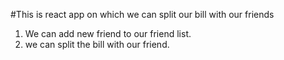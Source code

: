 #This is react app on which we can split our bill with our friends

1. We can add new friend to our friend list.
2. we can split the bill with our friend.
